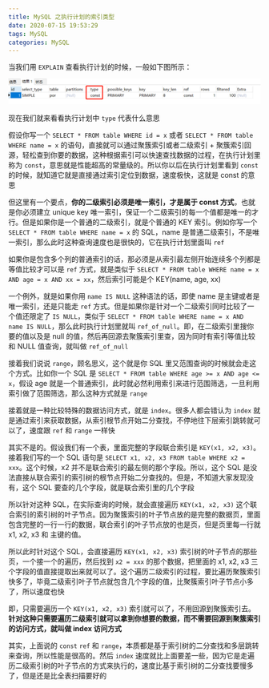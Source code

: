 ```yaml
---
title: MySQL 之执行计划的索引类型
date: 2020-07-15 19:53:29
tags: MySQL
categories: MySQL
---
```


当我们用 `EXPLAIN` 查看执行计划的时候，一般如下图所示：

![执行计划](MySQL-之执行计划的索引类型/执行计划.png)



现在我们就来看看执行计划中 `type` 代表什么意思



假设你写一个 `SELECT * FROM table WHERE id = x` 或者 `SELECT * FROM table WHERE name = x` 的语句，直接就可以通过聚簇索引或者二级索引 + 聚簇索引回源，轻松查到你要的数据，这种根据索引可以快速查找数据的过程，在执行计划里称为 `const`，意思就是性能超高的常量级的。所以你以后在执行计划里看到 `const` 的时候，就知道它就是直接通过索引定位到数据，速度极快，这就是 const 的意思



但这里有一个要点，**你的二级索引必须是唯一索引，才是属于 const 方式**，也就是你必须建立 unique key 唯一索引，保证一个二级索引的每一个值都是唯一的才行。但是如果你是一个普通的二级索引，就是个普通的 KEY 索引。例如你写一个 `SELECT * FROM table WHERE name = x` 的 SQL，name 是普通二级索引，不是唯一索引，那么此时这种查询速度也是很快的，它在执行计划里面叫 `ref` 



如果你是包含多个列的普通索引的话，那必须是从索引最左侧开始连续多个列都是等值比较才可以是 `ref` 方式，就是类似于 `SELECT * FROM table WHERE name = x AND age = x AND xx = xx`，然后索引可能是个 KEY(name, age, xx)



一个例外，就是如果你用 `name IS NULL` 这种语法的话，即使 name 是主键或者是唯一索引，还是只能走 `ref` 方式。但是如果你是针对一个二级索引同时比较了一个值还限定了 `IS NULL`，类似于 `SELECT * FROM table WHERE name = x AND name IS NULL`，那么此时执行计划里就叫 `ref_of_null`。即，在二级索引里搜你要的值以及是 null 的值，然后再回源去聚簇索引里查，因为同时有索引等值比较和 NULL 值查询，就叫做 `ref_of_null`



接着我们说说 `range`，顾名思义，这个就是你 SQL 里又范围查询的时候就会走这个方式。比如你一个 SQL 是 `SELECT * FROM table WHERE age >= x AND age <= x`，假设 age 就是一个普通索引，此时就必然利用索引来进行范围筛选，一旦利用索引做了范围筛选，那么这种方式就是 `range`



接着就是一种比较特殊的数据访问方式，就是 `index`。很多人都会错认为 `index` 就是通过索引来获取数据，从索引根节点开始二分查找，不停地往下层索引跳转就可以了，速度跟 `ref` 和 `range` 一样快



其实不是的。假设我们有一个表，里面完整的字段联合索引是 `KEY(x1, x2, x3)`。接着我们写的一个 SQL 语句是 `SELECT x1, x2, x3 FROM table WHERE x2 = xxx`。这个时候，x2 并不是联合索引的最左侧的那个字段。所以，这个 SQL 是没法直接从联合索引的索引树的根节点开始二分查找的。但是，不知道大家发现没有，这个 SQL 要查的几个字段，就是联合索引里的几个字段



所以针对这种 SQL，在实际查询的时候，就会直接遍历 `KEY(x1, x2, x3)` 这个联合索引的索引树的叶子节点。因为聚簇索引的叶子节点放的是完整的数据页，里面包含完整的一行一行的数据，联合索引的叶子节点放的也是页，但是页里每一行就 x1, x2, x3 和 主键的值。



所以此时针对这个 SQL，会直接遍历 `KEY(x1, x2, x3)` 索引树的叶子节点的那些页，一个接一个的遍历，然后找到 `x2 = xxx` 的那个数据，把里面的 x1, x2, x3 三个字段的值直接提取出来就可以了。这个遍历二级索引的过程，要比遍历聚簇索引快多了，毕竟二级索引叶子节点就包含几个字段的值，比聚簇索引叶子节点小多了，所以速度也快



即，只需要遍历一个 `KEY(x1, x2, x3)` 索引就可以了，不用回源到聚簇索引去。**针对这种只需要遍历二级索引就可以拿到你想要的数据，而不需要回源到聚簇索引的访问方式，就叫做 index 访问方式**



其实，上面说的 `const` `ref` 和 `range`，本质都是基于索引树的二分查找和多层跳转来查询，所以性能是很高的。然后 `index` 速度就比上面要差一些，因为它是走遍历二级索引树的叶子节点的方式来执行的，速度比基于索引树的二分查找要慢多了，但是还是比全表扫描要好的 